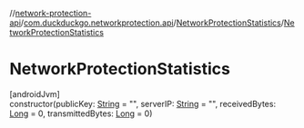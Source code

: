 //[network-protection-api](../../../index.md)/[com.duckduckgo.networkprotection.api](../index.md)/[NetworkProtectionStatistics](index.md)/[NetworkProtectionStatistics](-network-protection-statistics.md)

# NetworkProtectionStatistics

[androidJvm]\
constructor(publicKey: [String](https://kotlinlang.org/api/latest/jvm/stdlib/kotlin/-string/index.html) = &quot;&quot;, serverIP: [String](https://kotlinlang.org/api/latest/jvm/stdlib/kotlin/-string/index.html) = &quot;&quot;, receivedBytes: [Long](https://kotlinlang.org/api/latest/jvm/stdlib/kotlin/-long/index.html) = 0, transmittedBytes: [Long](https://kotlinlang.org/api/latest/jvm/stdlib/kotlin/-long/index.html) = 0)
